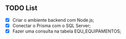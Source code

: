 ## TODO List

- [x] Criar o ambiente backend com Node.js;
- [x] Conectar o Prisma com o SQL Server;
- [x] Fazer uma consulta na tabela EQU_EQUIPAMENTOS;
